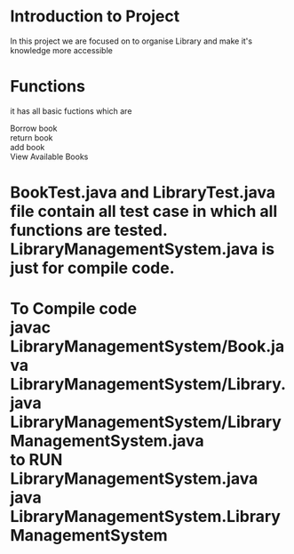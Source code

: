 <h1>Introduction to Project</h1>
In this project we are focused on to organise Library and make it's knowledge more accessible

<h1>Functions</h1>
it has all basic fuctions which are

Borrow book <br>
return book <br>
add book <br>
View Available Books

<h1><b>
  BookTest.java and LibraryTest.java file contain all test case in which all functions are tested.<br>
  LibraryManagementSystem.java is just for compile code.
</b></h1>

<h1>
  To Compile code<br>
  <b>
    javac LibraryManagementSystem/Book.java LibraryManagementSystem/Library.java LibraryManagementSystem/LibraryManagementSystem.java<br>
  </b>
  to RUN LibraryManagementSystem.java<br>
  <b>
    java LibraryManagementSystem.LibraryManagementSystem<br>
  </b>
<h1>
